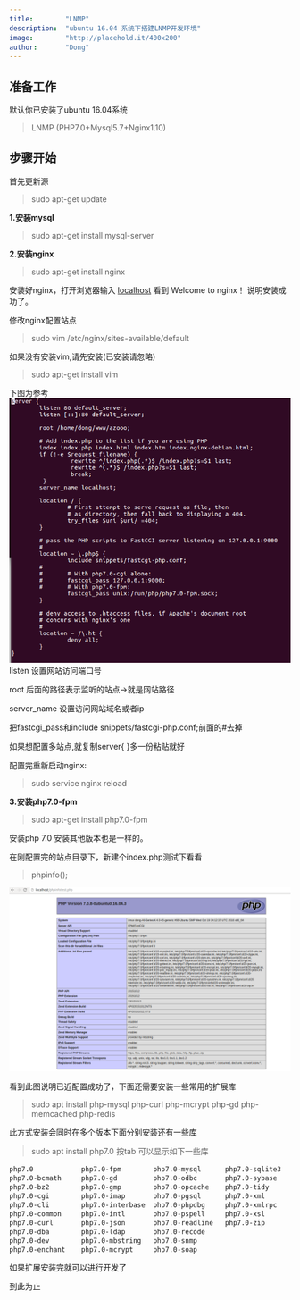 ```yaml
---
title:        "LNMP"
description:  "ubuntu 16.04 系统下搭建LNMP开发环境"
image:        "http://placehold.it/400x200"
author:       "Dong"
---
```


准备工作
------

默认你已安装了ubuntu 16.04系统

>LNMP (PHP7.0+Mysql5.7+Nginx1.10)

步骤开始
----
首先更新源

>sudo apt-get update

**1.安装mysql**

>sudo apt-get install mysql-server

**2.安装nginx**

>sudo apt-get install nginx   

安装好nginx，打开浏览器输入 [localhost](http://localhost)    看到 Welcome to nginx！ 说明安装成功了。

修改nginx配置站点
 
>sudo vim /etc/nginx/sites-available/default

如果没有安装vim,请先安装(已安装请忽略)

>sudo apt-get install vim

下图为参考
![示例](/resources/font-awesome/img/Lnmp/nginx.png)
listen 设置网站访问端口号

root 后面的路径表示监听的站点->就是网站路径  

server_name 设置访问网站域名或者ip

把fastcgi_pass和include snippets/fastcgi-php.conf;前面的#去掉

如果想配置多站点,就复制server{  }多一份粘贴就好

配置完重新启动nginx:  

>sudo service nginx reload


**3.安装php7.0-fpm**

>sudo apt-get install php7.0-fpm 

安装php 7.0  安装其他版本也是一样的。

在刚配置完的站点目录下，新建个index.php测试下看看
 
 
>phpinfo();

![示例](/resources/font-awesome/img/Lnmp/phpinfo.png)

看到此图说明已近配置成功了，下面还需要安装一些常用的扩展库

>sudo apt install php-mysql php-curl php-mcrypt php-gd php-memcached php-redis  
   
此方式安装会同时在多个版本下面分别安装还有一些库   

> sudo apt install php7.0  按tab 可以显示如下一些库 
 
 
    php7.0            php7.0-fpm        php7.0-mysql      php7.0-sqlite3
    php7.0-bcmath     php7.0-gd         php7.0-odbc       php7.0-sybase
    php7.0-bz2        php7.0-gmp        php7.0-opcache    php7.0-tidy
    php7.0-cgi        php7.0-imap       php7.0-pgsql      php7.0-xml
    php7.0-cli        php7.0-interbase  php7.0-phpdbg     php7.0-xmlrpc
    php7.0-common     php7.0-intl       php7.0-pspell     php7.0-xsl
    php7.0-curl       php7.0-json       php7.0-readline   php7.0-zip
    php7.0-dba        php7.0-ldap       php7.0-recode    
    php7.0-dev        php7.0-mbstring   php7.0-snmp      
    php7.0-enchant    php7.0-mcrypt     php7.0-soap

如果扩展安装完就可以进行开发了

到此为止
